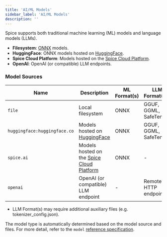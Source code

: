 ```yaml
---
title: 'AI/ML Models'
sidebar_label: 'AI/ML Models'
description: ''
---
```


Spice supports both traditional machine learning (ML) models and language models (LLMs).

- **Filesystem**: [ONNX](https://onnx.ai) models.
- **HuggingFace**: ONNX models hosted on [HuggingFace](https://huggingface.co).
- **Spice Cloud Platform**: Models hosted on the [Spice Cloud Platform](https://docs.spice.ai/building-blocks/spice-models).
- **OpenAI**: OpenAI (or compatible) LLM endpoints.

### Model Sources

| Name                         | Description      | ML Format(s) | LLM Format(s)*          |
| ---------------------------- | ---------------- | ------------ | ----------------------- |
| `file`                       | Local filesystem |    ONNX      | GGUF, GGML, SafeTensor  |
| `huggingface:huggingface.co` | Models hosted on [HuggingFace](https://huggingface.co)                                          | ONNX  | GGUF, GGML, SafeTensor |
| `spice.ai`                   | Models hosted on the [Spice Cloud Platform](https://docs.spice.ai/building-blocks/spice-models) | ONNX  | - |
| `openai`                     | OpenAI (or compatible) LLM endpoint | -  | Remote HTTP endpoint |

* LLM Format(s) may require additional auxiliary files (e.g. tokenizer_config.json).

The model type is automatically determined based on the model source and files. For more detail, refer to the `model` [reference specification](/reference/spicepod/models.md).
